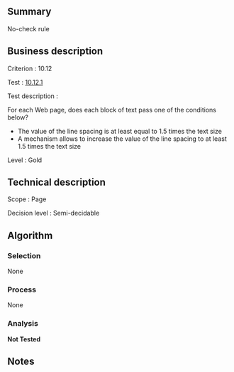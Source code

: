 ## Summary

No-check rule

## Business description

Criterion : 10.12

Test : [10.12.1](http://www.accessiweb.org/index.php/accessiweb-22-english-version.html#test-10-12-1)

Test description :

 For each Web page, does each block of text pass one of the conditions below? 

 * The value of the line spacing is at least equal to 1.5 times the text size
 * A mechanism allows to increase the value of the line spacing to at least 1.5 times the text size
 

Level : Gold 

## Technical description

Scope : Page

Decision level : Semi-decidable

## Algorithm

### Selection

None

### Process

None

### Analysis

**Not Tested**

## Notes

